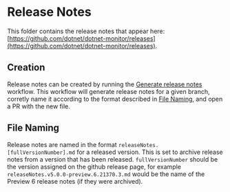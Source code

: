 # Release Notes
This folder contains the release notes that appear here: [https://github.com/dotnet/dotnet-monitor/releases](https://github.com/dotnet/dotnet-monitor/releases).

## Creation
Release notes can be created by running the [Generate release notes](https://github.com/dotnet/dotnet-monitor/actions/workflows/generate-release-notes.yml) workflow. This workflow will generate release notes for a given branch, corretly name it according to the format described in [File Naming](#file-naming), and open a PR with the new file.

## File Naming
Release notes are named in the format `releaseNotes.[fullVersionNumber].md` for a released version. This is set to archive release notes from a version that has been released. `fullVersionNumber` should be the version assigned on the github release page, for example `releaseNotes.v5.0.0-preview.6.21370.3.md` would be the name of the Preview 6 release notes (if they were archived).
